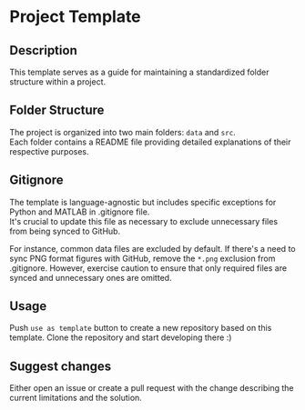 # Project Template

## Description

This template serves as a guide for maintaining a standardized folder structure within a project.

## Folder Structure
The project is organized into two main folders: `data` and `src`. <br>
Each folder contains a README file providing detailed explanations of their respective purposes.

## Gitignore

The template is language-agnostic but includes specific exceptions for Python and MATLAB in .gitignore file. <br>
It's crucial to update this file as necessary to exclude unnecessary files from being synced to GitHub.

For instance, common data files are excluded by default.
If there's a need to sync PNG format figures with GitHub, remove the `*.png` exclusion from .gitignore.
However, exercise caution to ensure that only required files are synced and unnecessary ones are omitted.

## Usage

Push `use as template` button to create a new repository based on this template.
Clone the repository and start developing there :)

## Suggest changes

Either open an issue or create a pull request with the change describing the current limitations and the solution.
